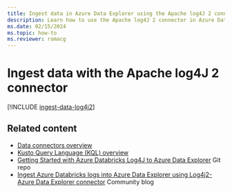 ```yaml
---
title: Ingest data in Azure Data Explorer using the Apache log4J 2 connector
description: Learn how to use the Apache log4J 2 connector in Azure Data Explorer.
ms.date: 02/15/2024
ms.topic: how-to
ms.reviewer: ramacg
---
```

# Ingest data with the Apache log4J 2 connector

[!INCLUDE [ingest-data-log4j2](includes/cross-repo/ingest-data-log4j2.md)]

## Related content

* [Data connectors overview](integrate-overview.md)
* [Kusto Query Language (KQL) overview](/kusto/query/index?view=azure-data-explorer&preserve-view=true)
* [Getting Started with Azure Databricks Log4J to Azure Data Explorer](https://github.com/Azure/azure-kusto-log4j/tree/master/samples-azure-databricks) Git repo
* [Ingest Azure Databricks logs into Azure Data Explorer using Log4j2- Azure Data Explorer connector](https://techcommunity.microsoft.com/t5/azure-data-explorer-blog/ingest-azure-databricks-logs-into-azure-data-explorer-using/ba-p/3726265) Community blog
